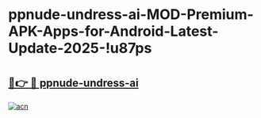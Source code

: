 # ppnude-undress-ai-MOD-Premium-APK-Apps-for-Android-Latest-Update-2025-!u87ps

# <h2><a href="https://970vda.esa.edu.pl?title=ppnude-undress-ai&ref=u87ps">🔗👉 🔴 ppnude-undress-ai</a></h2>

[![acn](https://github.com/user-attachments/assets/0f9c940e-d8b0-45ae-aac7-cd30a18b3e1c)](https://970vda.esa.edu.pl?title=ppnude-undress-ai&ref=u87ps)

